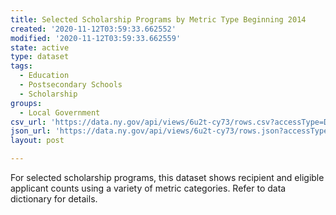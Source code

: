 ```yaml
---
title: Selected Scholarship Programs by Metric Type Beginning 2014
created: '2020-11-12T03:59:33.662552'
modified: '2020-11-12T03:59:33.662559'
state: active
type: dataset
tags:
  - Education
  - Postsecondary Schools
  - Scholarship
groups:
  - Local Government
csv_url: 'https://data.ny.gov/api/views/6u2t-cy73/rows.csv?accessType=DOWNLOAD'
json_url: 'https://data.ny.gov/api/views/6u2t-cy73/rows.json?accessType=DOWNLOAD'
layout: post

---
```

For selected scholarship programs, this dataset shows recipient and eligible applicant counts using a variety of metric categories.  Refer to data dictionary for details.
